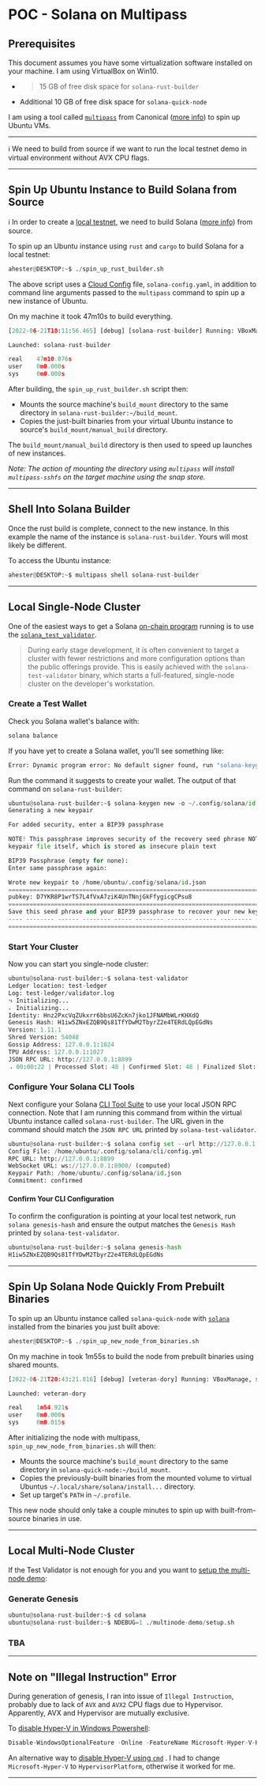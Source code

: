 # POC - Solana on Multipass

## Prerequisites

This document assumes you have some virtualization software installed on your machine. I am using VirtualBox on Win10.

* >15 GB of free disk space for `solana-rust-builder`
* Additional 10 GB of free disk space for `solana-quick-node`

I am using a tool called [`multipass`](https://github.com/canonical/multipass) from Canonical ([more info](https://multipass.run/)) to spin up Ubuntu VMs.  

----

:information_source: We need to build from source if we want to run the local testnet demo in virtual environment without AVX CPU flags.

----

## Spin Up Ubuntu Instance to Build Solana from Source

:information_source: In order to create a [local testnet](https://docs.solana.com/cluster/bench-tps), we need to build Solana ([more info](https://docs.solana.com/introduction)) from source.

To spin up an Ubuntu instance using `rust` and `cargo` to build Solana for a local testnet:

```python
ahester@DESKTOP:~$ ./spin_up_rust_builder.sh
```

The above script uses a [Cloud Config](https://cloudinit.readthedocs.io/en/latest/topics/examples.html) file, `solana-config.yaml`, in addition to command line arguments passed to the `multipass` command to spin up a new instance of Ubuntu.

On my machine it took 47m10s to build everything.

```python
[2022-06-21T18:11:56.465] [debug] [solana-rust-builder] Running: VBoxManage, startvm, solana-rust-builder, --type, headless

Launched: solana-rust-builder

real    47m10.076s
user    0m0.000s
sys     0m0.000s
```

After building, the `spin_up_rust_builder.sh` script then:

* Mounts the source machine's `build_mount` directory to the same directory in `solana-rust-builder:~/build_mount`.
* Copies the just-built binaries from your virtual Ubuntu instance to source's `build_mount/manual_build` directory.

The `build_mount/manual_build` directory is then used to speed up launches of new instances.

*Note: The action of mounting the directory using `multipass` will install `multipass-sshfs` on the target machine using the snap store.*

----

## Shell Into Solana Builder

Once the rust build is complete, connect to the new instance. In this example the name of the instance is `solana-rust-builder`. Yours will most likely be different.

To access the Ubuntu instance:

```python
ahester@DESKTOP:~$ multipass shell solana-rust-builder
```

----

## Local Single-Node Cluster

One of the easiest ways to get a Solana [on-chain program](https://docs.solana.com/developing/on-chain-programs/overview) running is to use the [`solana_test_validator`](https://docs.solana.com/developing/test-validator).

> During early stage development, it is often convenient to target a cluster with fewer restrictions and more configuration options than the public offerings provide. This is easily achieved with the `solana-test-validator` binary, which starts a full-featured, single-node cluster on the developer's workstation.  

### Create a Test Wallet

Check you Solana wallet's balance with:

```python
solana balance
```

If you have yet to create a Solana wallet, you'll see something like:

```python
Error: Dynamic program error: No default signer found, run "solana-keygen new -o /home/ubuntu/.config/solana/id.json" to create a new one
```

Run the command it suggests to create your wallet. The output of that command on `solana-rust-builder`:

```python
ubuntu@solana-rust-builder:~$ solana-keygen new -o ~/.config/solana/id.json
Generating a new keypair

For added security, enter a BIP39 passphrase

NOTE! This passphrase improves security of the recovery seed phrase NOT the
keypair file itself, which is stored as insecure plain text

BIP39 Passphrase (empty for none):
Enter same passphrase again:

Wrote new keypair to /home/ubuntu/.config/solana/id.json
============================================================================
pubkey: D7YKR8P1wrTS7L4fVxA7ziK4UnTNnjGkFfygicgCPsu8
============================================================================
Save this seed phrase and your BIP39 passphrase to recover your new keypair:
---- -------- ------ -------- ----- -------- ------- ------ --------- -----
============================================================================
```

### Start Your Cluster

Now you can start you single-node cluster:

```python
ubuntu@solana-rust-builder:~$ solana-test-validator
Ledger location: test-ledger
Log: test-ledger/validator.log
⠲ Initializing...
⠄ Initializing...
Identity: Hnz2PxcVqZUkxrr6bbsU6ZcKn7jko1JFNAMbWLrKHXdQ
Genesis Hash: H1iw5ZNxEZQB9Qs81TfYDwM2TbyrZ2e4TERdLQpEGdNs
Version: 1.11.1
Shred Version: 54048
Gossip Address: 127.0.0.1:1024
TPU Address: 127.0.0.1:1027
JSON RPC URL: http://127.0.0.1:8899
⠠ 00:00:22 | Processed Slot: 48 | Confirmed Slot: 48 | Finalized Slot: 16 | Full
```

### Configure Your Solana CLI Tools

Next configure your Solana [CLI Tool Suite](https://docs.solana.com/cli) to use your local JSON RPC connection. Note that I am running this command from within the virtual Ubuntu instance called `solana-rust-builder`. The URL given in the command should match the `JSON RPC URL` printed by `solana-test-validator`.

```python
ubuntu@solana-rust-builder:~$ solana config set --url http://127.0.0.1:8899
Config File: /home/ubuntu/.config/solana/cli/config.yml
RPC URL: http://127.0.0.1:8899
WebSocket URL: ws://127.0.0.1:8900/ (computed)
Keypair Path: /home/ubuntu/.config/solana/id.json
Commitment: confirmed
```

#### Confirm Your CLI Configuration

To confirm the configuration is pointing at your local test network, run `solana genesis-hash` and ensure the output matches the `Genesis Hash` printed by `solana-test-validator`.

```python
ubuntu@solana-rust-builder:~$ solana genesis-hash
H1iw5ZNxEZQB9Qs81TfYDwM2TbyrZ2e4TERdLQpEGdNs
```

----

## Spin Up Solana Node Quickly From Prebuilt Binaries

To spin up an Ubuntu instance called `solana-quick-node` with [`solana`](https://github.com/solana-labs/solana) installed from the binaries you just built above:

```python
ahester@DESKTOP:~$ ./spin_up_new_node_from_binaries.sh
```

On my machine in took 1m55s to build the node from prebuilt binaries using shared mounts.

```python
[2022-06-21T20:43:21.816] [debug] [veteran-dory] Running: VBoxManage, startvm, veteran-dory, --type, headless

Launched: veteran-dory

real    1m54.921s
user    0m0.000s
sys     0m0.015s
```

After initializing the node with multipass, `spin_up_new_node_from_binaries.sh` will then:

* Mounts the source machine's `build_mount` directory to the same directory in `solana-quick-node:~/build_mount`.
* Copies the previously-built binaries from the mounted volume to virtual Ubuntus `~/.local/share/solana/install...` directory.
* Set up target's `PATH` in `~/.profile`.

This new node should only take a couple minutes to spin up with built-from-source binaries in use.

----

## Local Multi-Node Cluster

If the Test Validator is not enough for you and you want to [setup the multi-node demo](https://docs.solana.com/cluster/bench-tps#configuration-setup):

### Generate Genesis

```python
ubuntu@solana-rust-builder:~$ cd solana
ubuntu@solana-rust-builder:~$ NDEBUG=1 ./multinode-demo/setup.sh
```

### TBA

----

## Note on "Illegal Instruction" Error

During generation of genesis, I ran into issue of `Illegal Instruction`, probably due to lack of `AVX` and `AVX2` CPU flags due to Hypervisor. Apparently, AVX and Hypervisor are mutually exclusive.

To [disable Hyper-V in Windows Powershell](https://docs.microsoft.com/en-us/troubleshoot/windows-client/application-management/virtualization-apps-not-work-with-hyper-v):

```python
Disable-WindowsOptionalFeature -Online -FeatureName Microsoft-Hyper-V-Hypervisor
```

An alternative way to [disable Hyper-V using `cmd`](https://stackoverflow.com/a/68214280) . I had to change `Microsoft-Hyper-V` to `HypervisorPlatform`, otherwise it worked for me.

----
